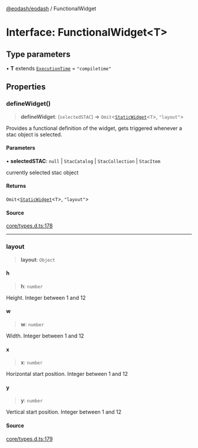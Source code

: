 [@eodash/eodash](../index.md) / FunctionalWidget

# Interface: FunctionalWidget\<T\>

## Type parameters

• **T** extends [`ExecutionTime`](../type-aliases/ExecutionTime.md) = `"compiletime"`

## Properties

### defineWidget()

> **defineWidget**: (`selectedSTAC`) => `Omit`\<[`StaticWidget`](../type-aliases/StaticWidget.md)\<`T`\>, `"layout"`\>

Provides a functional definition of the widget,
gets triggered whenever a stac object is selected.

#### Parameters

• **selectedSTAC**: `null` \| `StacCatalog` \| `StacCollection` \| `StacItem`

currently selected stac object

#### Returns

`Omit`\<[`StaticWidget`](../type-aliases/StaticWidget.md)\<`T`\>, `"layout"`\>

#### Source

[core/types.d.ts:178](https://github.com/eodash/eodash/blob/700e395/core/types.d.ts#L178)

***

### layout

> **layout**: `Object`

#### h

> **h**: `number`

Height. Integer between 1 and 12

#### w

> **w**: `number`

Width. Integer between 1 and 12

#### x

> **x**: `number`

Horizontal start position. Integer between 1 and 12

#### y

> **y**: `number`

Vertical start position. Integer between 1 and 12

#### Source

[core/types.d.ts:179](https://github.com/eodash/eodash/blob/700e395/core/types.d.ts#L179)

